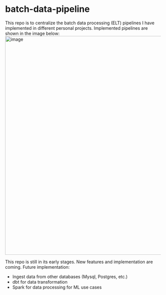 # batch-data-pipeline
This repo is to centralize the batch data processing (ELT) pipelines I have implemented in different personal projects.
Implemented pipelines are shown in the image below:
<img width="706" alt="image" src="https://github.com/phamthiminhtu/batch-data-pipeline/assets/56192840/f0030463-19cc-4e7f-8a90-9fcebc2935da">

This repo is still in its early stages. New features and implementation are coming.
Future implementation:
- Ingest data from other databases (Mysql, Postgres, etc.)
- dbt for data transformation
- Spark for data processing for ML  use cases
